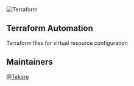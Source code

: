 ![Terraform](https://img.shields.io/badge/terraform-%235835CC.svg?style=for-the-badge&logo=terraform&logoColor=white)

## Terraform Automation
Terraform files for virtual resource configuration 

## Maintainers
[@Tekore](https://github.com/tekore)
